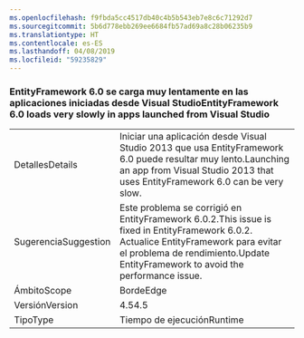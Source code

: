 ```yaml
---
ms.openlocfilehash: f9fbda5cc4517db40c4b5b543eb7e8c6c71292d7
ms.sourcegitcommit: 5b6d778ebb269ee6684fb57ad69a8c28b06235b9
ms.translationtype: HT
ms.contentlocale: es-ES
ms.lasthandoff: 04/08/2019
ms.locfileid: "59235829"
---
```

### <a name="entityframework-60-loads-very-slowly-in-apps-launched-from-visual-studio"></a><span data-ttu-id="54b3c-101">EntityFramework 6.0 se carga muy lentamente en las aplicaciones iniciadas desde Visual Studio</span><span class="sxs-lookup"><span data-stu-id="54b3c-101">EntityFramework 6.0 loads very slowly in apps launched from Visual Studio</span></span>

|   |   |
|---|---|
|<span data-ttu-id="54b3c-102">Detalles</span><span class="sxs-lookup"><span data-stu-id="54b3c-102">Details</span></span>|<span data-ttu-id="54b3c-103">Iniciar una aplicación desde Visual Studio 2013 que usa EntityFramework 6.0 puede resultar muy lento.</span><span class="sxs-lookup"><span data-stu-id="54b3c-103">Launching an app from Visual Studio 2013 that uses EntityFramework 6.0 can be very slow.</span></span>|
|<span data-ttu-id="54b3c-104">Sugerencia</span><span class="sxs-lookup"><span data-stu-id="54b3c-104">Suggestion</span></span>|<span data-ttu-id="54b3c-105">Este problema se corrigió en EntityFramework 6.0.2.</span><span class="sxs-lookup"><span data-stu-id="54b3c-105">This issue is fixed in EntityFramework 6.0.2.</span></span> <span data-ttu-id="54b3c-106">Actualice EntityFramework para evitar el problema de rendimiento.</span><span class="sxs-lookup"><span data-stu-id="54b3c-106">Update EntityFramework to avoid the performance issue.</span></span>|
|<span data-ttu-id="54b3c-107">Ámbito</span><span class="sxs-lookup"><span data-stu-id="54b3c-107">Scope</span></span>|<span data-ttu-id="54b3c-108">Borde</span><span class="sxs-lookup"><span data-stu-id="54b3c-108">Edge</span></span>|
|<span data-ttu-id="54b3c-109">Versión</span><span class="sxs-lookup"><span data-stu-id="54b3c-109">Version</span></span>|<span data-ttu-id="54b3c-110">4.5</span><span class="sxs-lookup"><span data-stu-id="54b3c-110">4.5</span></span>|
|<span data-ttu-id="54b3c-111">Tipo</span><span class="sxs-lookup"><span data-stu-id="54b3c-111">Type</span></span>|<span data-ttu-id="54b3c-112">Tiempo de ejecución</span><span class="sxs-lookup"><span data-stu-id="54b3c-112">Runtime</span></span>|
